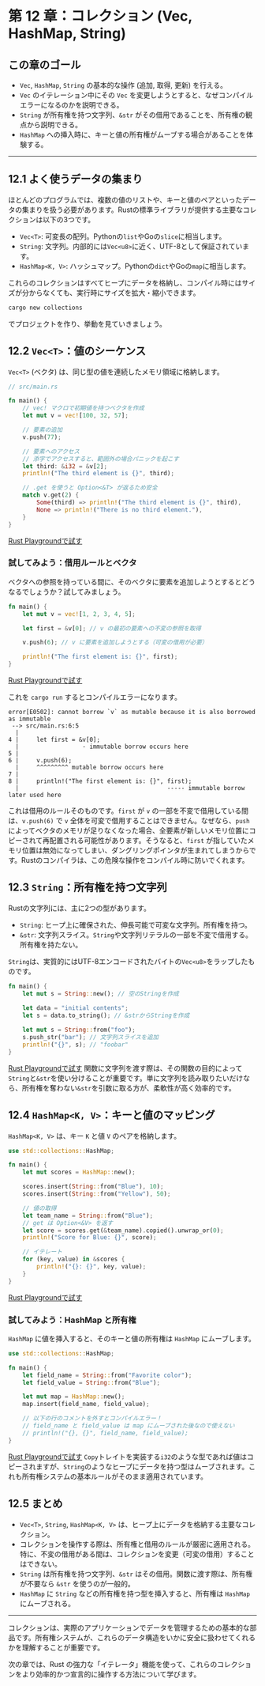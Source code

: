 # 第 12 章：コレクション (Vec, HashMap, String)

## この章のゴール
- `Vec`, `HashMap`, `String` の基本的な操作 (追加, 取得, 更新) を行える。
- `Vec` のイテレーション中にその `Vec` を変更しようとすると、なぜコンパイルエラーになるのかを説明できる。
- `String` が所有権を持つ文字列、`&str` がその借用であることを、所有権の観点から説明できる。
- `HashMap` への挿入時に、キーと値の所有権がムーブする場合があることを体験する。

---

## 12.1 よく使うデータの集まり

ほとんどのプログラムでは、複数の値のリストや、キーと値のペアといったデータの集まりを扱う必要があります。Rustの標準ライブラリが提供する主要なコレクションは以下の3つです。

- `Vec<T>`: 可変長の配列。Pythonの`list`やGoの`slice`に相当します。
- `String`: 文字列。内部的には`Vec<u8>`に近く、UTF-8として保証されています。
- `HashMap<K, V>`: ハッシュマップ。Pythonの`dict`やGoの`map`に相当します。

これらのコレクションはすべてヒープにデータを格納し、コンパイル時にはサイズが分からなくても、実行時にサイズを拡大・縮小できます。
```sh
cargo new collections
```
でプロジェクトを作り、挙動を見ていきましょう。

## 12.2 `Vec<T>`：値のシーケンス

`Vec<T>` (ベクタ) は、同じ型の値を連続したメモリ領域に格納します。

```rust
// src/main.rs

fn main() {
    // vec! マクロで初期値を持つベクタを作成
    let mut v = vec![100, 32, 57];

    // 要素の追加
    v.push(77);

    // 要素へのアクセス
    // 添字でアクセスすると、範囲外の場合パニックを起こす
    let third: &i32 = &v[2];
    println!("The third element is {}", third);

    // .get を使うと Option<&T> が返るため安全
    match v.get(2) {
        Some(third) => println!("The third element is {}", third),
        None => println!("There is no third element."),
    }
}
```
[Rust Playgroundで試す](https://play.rust-lang.org/?version=stable&mode=debug&edition=2021&code=//%20src/main.rs%0A%0Afn%20main%28%29%20%7B%0A%20%20%20%20//%20vec%21%20%E3%83%9E%E3%82%AF%E3%83%AD%E3%81%A7%E5%88%9D%E6%9C%9F%E5%80%A4%E3%82%92%E6%8C%81%E3%81%A4%E3%83%99%E3%82%AF%E3%82%BF%E3%82%92%E4%BD%9C%E6%88%90%0A%20%20%20%20let%20mut%20v%20%3D%20vec%21%5B100%2C%2032%2C%2057%5D%3B%0A%0A%20%20%20%20//%20%E8%A6%81%E7%B4%A0%E3%81%AE%E8%BF%BD%E5%8A%A0%0A%20%20%20%20v.push%2877%29%3B%0A%0A%20%20%20%20//%20%E8%A6%81%E7%B4%A0%E3%81%B8%E3%81%AE%E3%82%A2%E3%82%AF%E3%82%BB%E3%82%B9%0A%20%20%20%20//%20%E6%B7%BB%E5%AD%97%E3%81%A7%E3%82%A2%E3%82%AF%E3%82%BB%E3%82%B9%E3%81%99%E3%82%8B%E3%81%A8%E3%80%81%E7%AF%84%E5%9B%B2%E5%A4%96%E3%81%AE%E5%A0%B4%E5%90%88%E3%83%91%E3%83%8B%E3%83%83%E3%82%AF%E3%82%92%E8%B5%B7%E3%81%93%E3%81%99%0A%20%20%20%20let%20third%3A%20%26i32%20%3D%20%26v%5B2%5D%3B%0A%20%20%20%20println%21%28%22The%20third%20element%20is%20%7B%7D%22%2C%20third%29%3B%0A%0A%20%20%20%20//%20.get%20%E3%82%92%E4%BD%BF%E3%81%86%E3%81%A8%20Option%3C%26T%3E%20%E3%81%8C%E8%BF%94%E3%82%8B%E3%81%9F%E3%82%81%E5%AE%89%E5%85%A8%0A%20%20%20%20match%20v.get%282%29%20%7B%0A%20%20%20%20%20%20%20%20Some%28third%29%20%3D%3E%20println%21%28%22The%20third%20element%20is%20%7B%7D%22%2C%20third%29%2C%0A%20%20%20%20%20%20%20%20None%20%3D%3E%20println%21%28%22There%20is%20no%20third%20element.%22%29%2C%0A%20%20%20%20%7D%0A%7D)

### 試してみよう：借用ルールとベクタ

ベクタへの参照を持っている間に、そのベクタに要素を追加しようとするとどうなるでしょうか？試してみましょう。

```rust
fn main() {
    let mut v = vec![1, 2, 3, 4, 5];

    let first = &v[0]; // v の最初の要素への不変の参照を取得

    v.push(6); // v に要素を追加しようとする（可変の借用が必要）

    println!("The first element is: {}", first);
}
```
[Rust Playgroundで試す](https://play.rust-lang.org/?version=stable&mode=debug&edition=2021&code=fn%20main%28%29%20%7B%0A%20%20%20%20let%20mut%20v%20%3D%20vec%21%5B1%2C%202%2C%203%2C%204%2C%205%5D%3B%0A%0A%20%20%20%20let%20first%20%3D%20%26v%5B0%5D%3B%20//%20v%20%E3%81%AE%E6%9C%80%E5%88%9D%E3%81%AE%E8%A6%81%E7%B4%A0%E3%81%B8%E3%81%AE%E4%B8%8D%E5%A4%89%E3%81%AE%E5%8F%82%E7%85%A7%E3%82%92%E5%8F%96%E5%BE%97%0A%0A%20%20%20%20v.push%286%29%3B%20//%20v%20%E3%81%AB%E8%A6%81%E7%B4%A0%E3%82%92%E8%BF%BD%E5%8A%A0%E3%81%97%E3%82%88%E3%81%86%E3%81%A8%E3%81%99%E3%82%8B%EF%BC%88%E5%8F%AF%E5%A4%89%E3%81%AE%E5%80%9F%E7%94%A8%E3%81%8C%E5%BF%85%E8%A6%81%EF%BC%89%0A%0A%20%20%20%20println%21%28%22The%20first%20element%20is%3A%20%7B%7D%22%2C%20first%29%3B%0A%7D)

これを `cargo run` するとコンパイルエラーになります。

```text
error[E0502]: cannot borrow `v` as mutable because it is also borrowed as immutable
 --> src/main.rs:6:5
  |
4 |     let first = &v[0];
  |                  - immutable borrow occurs here
5 |
6 |     v.push(6);
  |     ^^^^^^^^^ mutable borrow occurs here
7 |
8 |     println!("The first element is: {}", first);
  |                                          ----- immutable borrow later used here
```

これは借用のルールそのものです。`first` が `v` の一部を不変で借用している間は、`v.push(6)` で `v` 全体を可変で借用することはできません。なぜなら、`push` によってベクタのメモリが足りなくなった場合、全要素が新しいメモリ位置にコピーされて再配置される可能性があります。そうなると、`first` が指していたメモリ位置は無効になってしまい、ダングリングポインタが生まれてしまうからです。Rustのコンパイラは、この危険な操作をコンパイル時に防いでくれます。

## 12.3 `String`：所有権を持つ文字列

Rustの文字列には、主に2つの型があります。
- `String`: ヒープ上に確保された、伸長可能で可変な文字列。所有権を持つ。
- `&str`: 文字列スライス。`String`や文字列リテラルの一部を不変で借用する。所有権を持たない。

`String`は、実質的にはUTF-8エンコードされたバイトの`Vec<u8>`をラップしたものです。

```rust
fn main() {
    let mut s = String::new(); // 空のStringを作成
    
    let data = "initial contents";
    let s = data.to_string(); // &strからStringを作成

    let mut s = String::from("foo");
    s.push_str("bar"); // 文字列スライスを追加
    println!("{}", s); // "foobar"
}
```
[Rust Playgroundで試す](https://play.rust-lang.org/?version=stable&mode=debug&edition=2021&code=fn%20main%28%29%20%7B%0A%20%20%20%20let%20mut%20s%20%3D%20String%3A%3Anew%28%29%3B%20//%20%E7%A9%BA%E3%81%AEString%E3%82%92%E4%BD%9C%E6%88%90%0A%20%20%20%20%0A%20%20%20%20let%20data%20%3D%20%22initial%20contents%22%3B%0A%20%20%20%20let%20s%20%3D%20data.to_string%28%29%3B%20//%20%26str%E3%81%8B%E3%82%89String%E3%82%92%E4%BD%9C%E6%88%90%0A%0A%20%20%20%20let%20mut%20s%20%3D%20String%3A%3Afrom%28%22foo%22%29%3B%0A%20%20%20%20s.push_str%28%22bar%22%29%3B%20//%20%E6%96%87%E5%AD%97%E5%88%97%E3%82%B9%E3%83%A9%E3%82%A4%E3%82%B9%E3%82%92%E8%BF%BD%E5%8A%A0%0A%20%20%20%20println%21%28%22%7B%7D%22%2C%20s%29%3B%20//%20%22foobar%22%0A%7D)
関数に文字列を渡す際は、その関数の目的によって`String`と`&str`を使い分けることが重要です。単に文字列を読み取りたいだけなら、所有権を奪わない`&str`を引数に取る方が、柔軟性が高く効率的です。

## 12.4 `HashMap<K, V>`：キーと値のマッピング

`HashMap<K, V>` は、キー `K` と値 `V` のペアを格納します。

```rust
use std::collections::HashMap;

fn main() {
    let mut scores = HashMap::new();

    scores.insert(String::from("Blue"), 10);
    scores.insert(String::from("Yellow"), 50);

    // 値の取得
    let team_name = String::from("Blue");
    // get は Option<&V> を返す
    let score = scores.get(&team_name).copied().unwrap_or(0);
    println!("Score for Blue: {}", score);

    // イテレート
    for (key, value) in &scores {
        println!("{}: {}", key, value);
    }
}
```
[Rust Playgroundで試す](https://play.rust-lang.org/?version=stable&mode=debug&edition=2021&code=use%20std%3A%3Acollections%3A%3AHashMap%3B%0A%0Afn%20main%28%29%20%7B%0A%20%20%20%20let%20mut%20scores%20%3D%20HashMap%3A%3Anew%28%29%3B%0A%0A%20%20%20%20scores.insert%28String%3A%3Afrom%28%22Blue%22%29%2C%2010%29%3B%0A%20%20%20%20scores.insert%28String%3A%3Afrom%28%22Yellow%22%29%2C%2050%29%3B%0A%0A%20%20%20%20//%20%E5%80%A4%E3%81%AE%E5%8F%96%E5%BE%97%0A%20%20%20%20let%20team_name%20%3D%20String%3A%3Afrom%28%22Blue%22%29%3B%0A%20%20%20%20//%20get%20%E3%81%AF%20Option%3C%26V%3E%20%E3%82%92%E8%BF%94%E3%81%99%0A%20%20%20%20let%20score%20%3D%20scores.get%28%26team_name%29.copied%28%29.unwrap_or%280%29%3B%0A%20%20%20%20println%21%28%22Score%20for%20Blue%3A%20%7B%7D%22%2C%20score%29%3B%0A%0A%20%20%20%20//%20%E3%82%A4%E3%83%86%E3%83%AC%E3%83%BC%E3%83%88%0A%20%20%20%20for%20%28key%2C%20value%29%20in%20%26scores%20%7B%0A%20%20%20%20%20%20%20%20println%21%28%22%7B%7D%3A%20%7B%7D%22%2C%20key%2C%20value%29%3B%0A%20%20%20%20%7D%0A%7D)

### 試してみよう：HashMap と所有権

`HashMap` に値を挿入すると、そのキーと値の所有権は `HashMap` にムーブします。

```rust
use std::collections::HashMap;

fn main() {
    let field_name = String::from("Favorite color");
    let field_value = String::from("Blue");

    let mut map = HashMap::new();
    map.insert(field_name, field_value);

    // 以下の行のコメントを外すとコンパイルエラー！
    // field_name と field_value は map にムーブされた後なので使えない
    // println!("{}, {}", field_name, field_value);
}
```
[Rust Playgroundで試す](https://play.rust-lang.org/?version=stable&mode=debug&edition=2021&code=use%20std%3A%3Acollections%3A%3AHashMap%3B%0A%0Afn%20main%28%29%20%7B%0A%20%20%20%20let%20field_name%20%3D%20String%3A%3Afrom%28%22Favorite%20color%22%29%3B%0A%20%20%20%20let%20field_value%20%3D%20String%3A%3Afrom%28%22Blue%22%29%3B%0A%0A%20%20%20%20let%20mut%20map%20%3D%20HashMap%3A%3Anew%28%29%3B%0A%20%20%20%20map.insert%28field_name%2C%20field_value%29%3B%0A%0A%20%20%20%20//%20%E4%BB%A5%E4%B8%8B%E3%81%AE%E8%A1%8C%E3%81%AE%E3%82%B3%E3%83%A1%E3%83%B3%E3%83%88%E3%82%92%E5%A4%96%E3%81%99%E3%81%A8%E3%82%B3%E3%83%B3%E3%83%91%E3%82%A4%E3%83%AB%E3%82%A8%E3%83%A9%E3%83%BC%EF%BC%81%0A%20%20%20%20//%20field_name%20%E3%81%A8%20field_value%20%E3%81%AF%20map%20%E3%81%AB%E3%83%A0%E3%83%BC%E3%83%96%E3%81%95%E3%82%8C%E3%81%9F%E5%BE%8C%E3%81%AA%E3%81%AE%E3%81%A7%E4%BD%BF%E3%81%88%E3%81%AA%E3%81%84%0A%20%20%20%20//%20println%21%28%22%7B%7D%2C%20%7B%7D%22%2C%20field_name%2C%20field_value%29%3B%0A%7D)
`Copy`トレイトを実装する`i32`のような型であれば値はコピーされますが、`String`のようなヒープにデータを持つ型はムーブされます。これも所有権システムの基本ルールがそのまま適用されています。

## 12.5 まとめ

- `Vec<T>`, `String`, `HashMap<K, V>` は、ヒープ上にデータを格納する主要なコレクション。
- コレクションを操作する際は、所有権と借用のルールが厳密に適用される。特に、不変の借用がある間は、コレクションを変更（可変の借用）することはできない。
- `String` は所有権を持つ文字列、`&str` はその借用。関数に渡す際は、所有権が不要なら `&str` を使うのが一般的。
- `HashMap` に `String` などの所有権を持つ型を挿入すると、所有権は `HashMap` にムーブされる。

---

コレクションは、実際のアプリケーションでデータを管理するための基本的な部品です。所有権システムが、これらのデータ構造をいかに安全に扱わせてくれるかを理解することが重要です。

次の章では、Rust の強力な「イテレータ」機能を使って、これらのコレクションをより効率的かつ宣言的に操作する方法について学びます。

